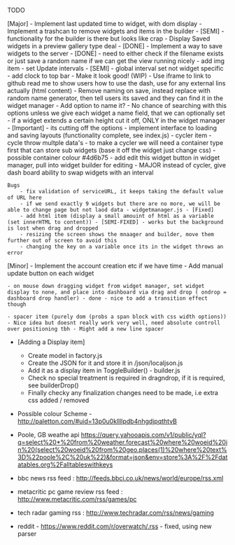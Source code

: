 TODO

[Major]
	- Implement last updated time to widget, with dom display
	- Implement a trashcan to remove widgets and items in the builder - [SEMI] - functionality for the builder is there but looks like crap
	- Display Saved widgets in a preview gallery type deal - [DONE]
	- Implement a way to save widgets to the server - [DONE] - need to either check if the filename exists or just save a random name if we can get the view running nicely
	- add img item
	- set Update intervals - [SEMI] - global interval set not widget specific
	- add clock to top bar
	- Make it look good! (WIP)
	- Use iframe to link to github read me to show users how to use the dash, use for any external lins actually (html content)
	- Remove naming on save, instead replace with random name generator, then tell users its saved and they can find it in the widget manager
		- Add option to name it?
		- No chance of searching with this options unless we give each widget a name field, that we can optionally set
	- if a widget extends a certain height cut it off, ONLY in the widget manager - [Important] - its cutting off the options
	- implement interface to loading and saving layouts (functionality complete, see index.js)
	- cycler item - cycle throw multple data's
	- to make a cycler we will need a container type first that can store sub widgets (base it off the widget just change css) - possible container colour #4d6b75
	- add edit this widget button in widget manager, pull into widget builder for editing
	- MAJOR instead of cycler, give dash board ability to swap widgets with an interval

	Bugs
		- fix validation of serviceURL, it keeps taking the default value of URL here
		- if we send exactly 9 widgets but there are no more, we will be able to change page but not laod data - widgetmanager.js - [Fixed]
		- add html item (display a small amouint of html as a variable (set innerHTML to content)) - [SEMI-FIXED] - works but the background is lost when drag and dropped
		- resizing the screen shows the mnaager and builder, move them further out of screen to avoid this
		- changing the key on a variable once its in the widget throws an error


[Minor]
	- Implement the account creation etc if we have time
	- Add manual update button on each widget
	
	- on mouse down dragging widget from widget manager, set widget display to none, and place into dashboard via drag and drop ( ondrop = dashboard drop handler) - done - nice to add a transition effect though

	- spacer item (purely dom (probs a span block with css width options)) - Nice idea but doesnt really work very well, need absolute controll over positioning tbh - Might add a new line spacer

- [Adding a Display item]
	- Create model in factory.js
	- Create the JSON for it and store it in /json/localjson.js
	- Add it as a display item in ToggleBuilder() - builder.js
	- Check no special treatment is required in dragndrop, if it is required, see builderDrop()
	- Finally checky any finalization changes need to be made, i.e extra css added / removed


- Possible colour Scheme - http://paletton.com/#uid=13p0u0kllllpdb4nhgdjpqthtvB

- Poole, GB weathe api
 https://query.yahooapis.com/v1/public/yql?q=select%20*%20from%20weather.forecast%20where%20woeid%20in%20(select%20woeid%20from%20geo.places(1)%20where%20text%3D%22poole%2C%20uk%22)&format=json&env=store%3A%2F%2Fdatatables.org%2Falltableswithkeys

- bbc news rss feed : http://feeds.bbci.co.uk/news/world/europe/rss.xml
- metacritic pc game review rss feed : http://www.metacritic.com/rss/games/pc

- tech radar gaming rss : http://www.techradar.com/rss/news/gaming

- reddit - https://www.reddit.com/r/overwatch/.rss - fixed, using new parser
